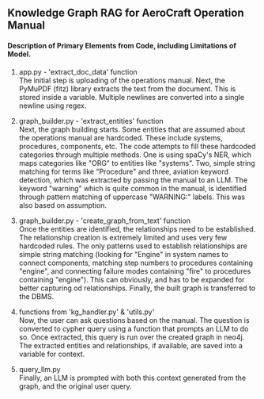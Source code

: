 ## Knowledge Graph RAG for AeroCraft Operation Manual  
#### Description of Primary Elements from Code, including Limitations of Model.

1. app.py - 'extract_doc_data' function  
The initial step is uploading of the operations manual. Next, the PyMuPDF (fitz) library extracts the text from the document. This is stored inside a variable. Multiple newlines are converted into a single newline using regex.

2. graph_builder.py - 'extract_entities' function  
Next, the graph building starts. Some entities that are assumed about the operations manual are hardcoded. These include systems, procedures, components, etc. The code attempts to fill these hardcoded categories through multiple methods. One is using spaCy's NER, which maps categories like "ORG" to entities like "systems". Two, simple string matching for terms like "Procedure" and three, aviation keyword detection, which was extracted by passing the manual to an LLM. The keyword "warning" which is quite common in the manual, is identified through pattern matching of uppercase "WARNING:" labels. This was also based on assumption.

3. graph_builder.py - 'create_graph_from_text' function  
Once the entities are identified, the relationships need to be established. The relationship creation is extremely limited and uses very few hardcoded rules. The only patterns used to establish relationships are simple string matching (looking for "Engine" in system names to connect components, matching step numbers to procedures containing "engine", and connecting failure modes containing "fire" to procedures containing "engine"). This can obviously, and has to be expanded for better capturing od relationships. Finally, the built graph is transferred to the DBMS. 

4. functions from 'kg_handler.py' & 'utils.py'  
Now, the user can ask questions based on the manual. The question is converted to cypher query using a function that prompts an LLM to do so. Once extracted, this query is run over the created graph in neo4j. The extracted entities and relationships, if available, are saved into a variable for context.

5. query_llm.py  
Finally, an LLM is prompted with both this context generated from the graph, and the original user query.
